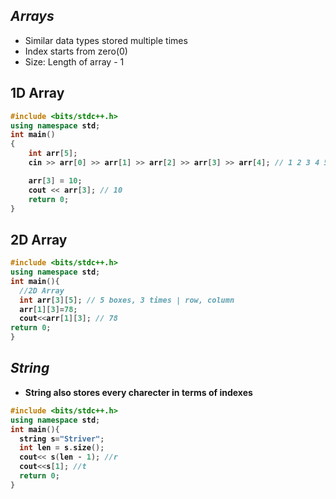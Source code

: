 ## _Arrays_
- Similar data types stored multiple times
- Index starts from zero(0)
- Size: Length of array - 1

<b>

## 1D Array
```cpp
#include <bits/stdc++.h>
using namespace std;
int main()
{
    int arr[5];
    cin >> arr[0] >> arr[1] >> arr[2] >> arr[3] >> arr[4]; // 1 2 3 4 5

    arr[3] = 10;
    cout << arr[3]; // 10
    return 0;
}
```

## 2D Array

```cpp
#include <bits/stdc++.h>
using namespace std;
int main(){  
  //2D Array
  int arr[3][5]; // 5 boxes, 3 times | row, column
  arr[1][3]=78;
  cout<<arr[1][3]; // 78
return 0;
}
```

## _String_
- String also stores every charecter in terms of indexes


```cpp
#include <bits/stdc++.h>
using namespace std;
int main(){ 
  string s="Striver";
  int len = s.size();
  cout<< s(len - 1); //r
  cout<<s[1]; //t   
  return 0;
}
```




</b>




